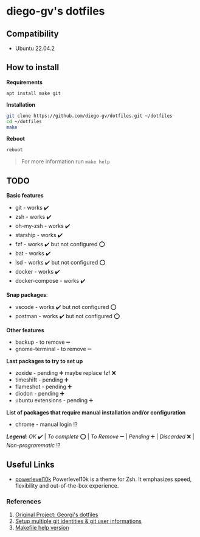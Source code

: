 # diego-gv's dotfiles

## Compatibility
- Ubuntu 22.04.2

## How to install

**Requirements**
```
apt install make git
```

**Installation**
```sh
git clone https://github.com/diego-gv/dotfiles.git ~/dotfiles
cd ~/dotfiles
make
```

**Reboot**
```sh
reboot
```

> For more information run `make help`

## TODO

**Basic features**
- git - works :heavy_check_mark:
- zsh - works :heavy_check_mark:
- oh-my-zsh - works :heavy_check_mark:
- starship - works :heavy_check_mark:
- fzf - works :heavy_check_mark: but not configured :o:
- bat - works :heavy_check_mark:
- lsd - works :heavy_check_mark: but not configured :o:
- docker - works :heavy_check_mark:
- docker-compose - works :heavy_check_mark:

**Snap packages**:
- vscode - works :heavy_check_mark: but not configured :o:
- postman - works :heavy_check_mark: but not configured :o:

**Other features**
- backup - to remove :heavy_minus_sign:
- gnome-terminal - to remove :heavy_minus_sign:

**Last packages to try to set up**
- zoxide - pending :heavy_plus_sign: maybe replace fzf :x:
- timeshift - pending :heavy_plus_sign:
- flameshot - pending :heavy_plus_sign:
- diodon - pending :heavy_plus_sign:
- ubuntu extensions - pending :heavy_plus_sign:

**List of packages that require manual installation and/or configuration**
- chrome - manual login :interrobang:

_**Legend**:_ _OK_ :heavy_check_mark: | _To complete_ :o: | _To Remove_ :heavy_minus_sign: | _Pending_ :heavy_plus_sign: | _Discarded_ :x: | _Non-programmatic_ :interrobang:

## Useful Links

- [powerlevel10k] Powerlevel10k is a theme for Zsh. It emphasizes speed,
flexibility and out-of-the-box experience.

[powerlevel10k]: https://github.com/romkatv/powerlevel10k "Powerlevel10k"

### References

1. [Original Project: Georgi's dotfiles](https://github.com/georgijd/dotfiles)
2. [Setup multiple git identities & git user informations](https://gist.github.com/bgauduch/06a8c4ec2fec8fef6354afe94358c89e)
3. [Makefile help version](https://gist.github.com/prwhite/8168133?permalink_comment_id=2833138#gistcomment-2833138)
